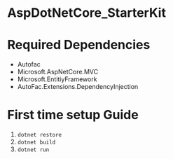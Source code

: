 # AspDotNetCore_StarterKit
# Required Dependencies
 - Autofac
 - Microsoft.AspNetCore.MVC
 - Microsoft.EntitiyFramework
 - AutoFac.Extensions.DependencyInjection
 
 # First time setup Guide
 1. `dotnet restore`
 2. `dotnet build`
 3. `dotnet run`
